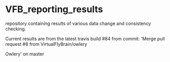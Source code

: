 # VFB_reporting_results
repository containing results of various data change and consistency checking.

 Current results are from the latest travis build #84 from commit: 'Merge pull request #8 from VirtualFlyBrain/owlery

Owlery' on master
